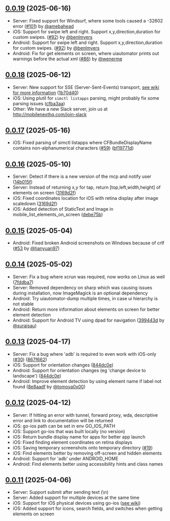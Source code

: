 
## [0.0.19](https://github.com/mobile-next/mobile-mcp/releases/tag/0.0.19) (2025-06-16)

* Server: Fixed support for Windsurf, where some tools caused a -32602 error ([#101](https://github.com/mobile-next/mobile-mcp/pull/101)) by [@amebahead](https://github.com/amebahead)
* iOS: Support for swipe left and right. Support x,y,direction,duration for custom swipes. ([#92](https://github.com/mobile-next/mobile-mcp/pull/92/)) by [@benlmyers](https://github.com/benlmyers)
* Android: Support for swipe left and right. Support x,y,direction,duration for custom swipes. ([#92](https://github.com/mobile-next/mobile-mcp/pull/92/)) by [@benlmyers](https://github.com/benlmyers)
* Android: Fix for get elements on screen, where uiautomator prints out warnings before the actual xml ([#86](https://github.com/mobile-next/mobile-mcp/pull/86)) by [@wenerme](https://github.com/wenerme)

## [0.0.18](https://github.com/mobile-next/mobile-mcp/releases/tag/0.0.18) (2025-06-12)

* Server: New support for SSE (Server-Sent-Events) transport, [see wiki for more information](https://github.com/mobile-next/mobile-mcp/wiki/Using-SSE-Transport) ([1b70d40](https://github.com/mobile-next/mobile-mcp/commit/1b70d403cd562a97a0723464f2b286f2fd6eee0a))
* iOS: Using plutil for `simctl listapps` parsing, might probably fix some parsing issues ([cfba3aa](https://github.com/mobile-next/mobile-mcp/commit/cfba3aaac5beb66d08d1138fe42c924309ede303))
* Other: We have a new Slack server, join us at http://mobilenexthq.com/join-slack

## [0.0.17](https://github.com/mobile-next/mobile-mcp/releases/tag/0.0.17) (2025-05-16)

* iOS: Fixed parsing of simctl listapps where CFBundleDisplayName contains non-alphanumerical characters ([#59](https://github.com/mobile-next/mobile-mcp/issues/59)) ([bf19771d](https://github.com/mobile-next/mobile-mcp/pull/63/commits/bf19771dcd49444ba4841ec649e3a72a03b54c74))

## [0.0.16](https://github.com/mobile-next/mobile-mcp/releases/tag/0.0.16) (2025-05-10)

* Server: Detect if there is a new version of the mcp and notify user ([14b015f](https://github.com/mobile-next/mobile-mcp/commit/14b015f29ab47aa1f3ae122a670a58eb7ef51fd8))
* Server: Instead of returning x,y for tap, return [top,left,width,height] of elements on screen ([3169d2f](https://github.com/mobile-next/mobile-mcp/commit/3169d2f46f0c789e4c3188e137ac645d6f6eb27c))
* iOS: Fixed coordinates location for iOS with retina display after image scaledown ([3169d2f](https://github.com/mobile-next/mobile-mcp/commit/3169d2f46f0c789e4c3188e137ac645d6f6eb27c))
* iOS: Added detection of StaticText and Image in mobile_list_elements_on_screen ([debe75b](https://github.com/mobile-next/mobile-mcp/commit/debe75b5c8afcafcef8328201e9886bffdd1f128))

## [0.0.15](https://github.com/mobile-next/mobile-mcp/releases/tag/0.0.15) (2025-05-04)

* Android: Fixed broken Android screenshots on Windows because of crlf ([#53](https://github.com/mobile-next/mobile-mcp/pull/53/files) by [@hanyuan97](https://github.com/hanyuan97))

## [0.0.14](https://github.com/mobile-next/mobile-mcp/releases/tag/0.0.14) (2025-05-02)

* Server: Fix a bug where xcrun was required, now works on Linux as well ([7fddba7](https://github.com/mobile-next/mobile-mcp/commit/7fddba71af51690cfa76f81154f72c3120ab7f07))
* Server: Removed dependency on sharp which was causing issues during installation, now ImageMagick is an optional dependency
* Android: Try uiautomator-dump multiple times, in case ui hierarchy is not stable
* Android: Return more information about elements on screen for better element detection
* Android: Support for Android TV using dpad for navigation ([399443d](https://github.com/mobile-next/mobile-mcp/commit/399443d519284a54b670a1598689a73d178db2ec) by [@surajsau](https://github.com/surajsau))

## [0.0.13](https://github.com/mobile-next/mobile-mcp/releases/tag/0.0.13) (2025-04-17)

* Server: Fix a bug where 'adb' is required to even work with iOS-only ([#30](https://github.com/mobile-next/mobile-mcp/issues/30)) ([867f662](https://github.com/mobile-next/mobile-mcp/pull/35/commits/867f662ac2edc68d542519bd72d1762d3dbca18d))
* iOS: Support for orientation changes ([844dc0e](https://github.com/mobile-next/mobile-mcp/pull/28/commits/844dc0eb953169871b4cdd2a57735bf50abe721a))
* Android: Support for orientation changes (eg 'change device to landscape') ([844dc0e](https://github.com/mobile-next/mobile-mcp/pull/28/commits/844dc0eb953169871b4cdd2a57735bf50abe721a))
* Android: Improve element detection by using element name if label not found ([8e8aadf](https://github.com/mobile-next/mobile-mcp/pull/33/commits/8e8aadfd7f300ff5b7f0a7857a99d1103cd9e941) by [@tomoya0x00](https://github.com/tomoya0x00))

## [0.0.12](https://github.com/mobile-next/mobile-mcp/releases/tag/0.0.12) (2025-04-12)

* Server: If hitting an error with tunnel, forward proxy, wda, descriptive error and link to documentation will be returned
* iOS: go-ios path can be set in env GO_IOS_PATH
* iOS: Support go-ios that was built locally (no version)
* iOS: Return bundle display name for apps for better app launch
* iOS: Fixed finding element coordinates on retina displays
* iOS: Saving temporary screenshots onto temporary directory ([#19](https://github.com/mobile-next/mobile-mcp/issues/19))
* iOS: Find elements better by removing off-screen and hidden elements
* Android: Support for 'adb' under ANDROID_HOME
* Android: Find elements better using accessibility hints and class names

## [0.0.11](https://github.com/mobile-next/mobile-mcp/releases/tag/0.0.11) (2025-04-06)

* Server: Support submit after sending text (\n)
* Server: Added support for multiple devices at the same time
* iOS: Support for iOS physical devices using go-ios ([see wiki](https://github.com/mobile-next/mobile-mcp/wiki/Getting-Started-with-iOS-Physical-Device))
* iOS: Added support for icons, search fields, and switches when getting elements on screen
